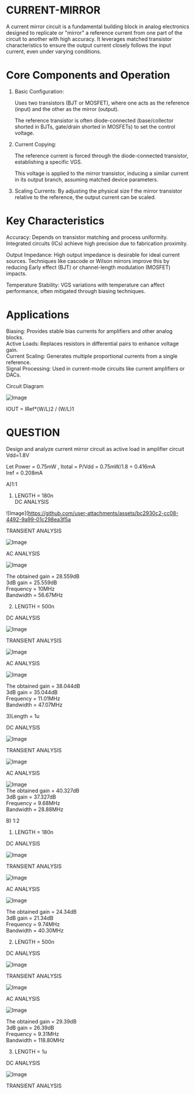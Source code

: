 # CURRENT-MIRROR  
A current mirror circuit is a fundamental building block in analog electronics designed to replicate or "mirror" a reference current from one part of the circuit to another with high accuracy. It leverages matched transistor characteristics to ensure the output current closely follows the input current, even under varying conditions.  
# Core Components and Operation  
1. Basic Configuration:
   
   Uses two transistors (BJT or MOSFET), where one acts as the reference (input) and the other as the mirror (output).
   
   The reference transistor is often diode-connected (base/collector shorted in BJTs, gate/drain shorted in MOSFETs) to set the control voltage.
2. Current Copying:
   
   The reference current is forced through the diode-connected transistor, establishing a specific VGS.
   
   This voltage is applied to the mirror transistor, inducing a similar current in its output branch, assuming matched device parameters.
3. Scaling Currents:
   By adjusting the physical size f the mirror transistor relative to the reference, the output current can be scaled.

# Key Characteristics  
Accuracy: Depends on transistor matching and process uniformity. Integrated circuits (ICs) achieve high precision due to fabrication proximity.  

Output Impedance: High output impedance is desirable for ideal current sources. Techniques like cascode or Wilson mirrors improve this by reducing Early effect (BJT) or channel-length modulation (MOSFET) impacts.  

Temperature Stability: VGS variations with temperature can affect performance, often mitigated through biasing techniques.  

# Applications  
Biasing: Provides stable bias currents for amplifiers and other analog blocks.  
Active Loads: Replaces resistors in differential pairs to enhance voltage gain.  
Current Scaling: Generates multiple proportional currents from a single reference.  
Signal Processing: Used in current-mode circuits like current amplifiers or DACs.  

Circuit Diagram  

![Image](https://github.com/user-attachments/assets/c28085ab-1743-4b78-aad1-d5dd31c3ec9c)  

IOUT = IRef*(W/L)2 / (W/L)1  
# QUESTION  
 Design and analyze current mirror circuit as active load in amplifier circuit Vdd=1.8V  
 

 Let Power = 0.75mW , Itotal = P/Vdd = 0.75mW/1.8 = 0.416mA  
 Iref = 0.208mA  

A)1:1  
1) LENGTH = 180n  
DC ANALYSIS

![Image](https://github.com/user-attachments/assets/bc2930c2-cc08-4492-9a99-01c298ea3f5a  

TRANSIENT ANALYSIS  

![Image](https://github.com/user-attachments/assets/213ebda6-a42b-4107-91a0-0b7d839160bc)  

AC ANALYSIS  

![Image](https://github.com/user-attachments/assets/a5409300-ae7e-4d54-a515-b8cb62812494)  

The obtained gain = 28.559dB  
3dB gain = 25.559dB  
Frequency = 10MHz  
Bandwidth = 56.67MHz  

2) LENGTH = 500n

DC ANALYSIS  

![Image](https://github.com/user-attachments/assets/bbb1533d-324e-460d-bef3-e755cf8f93a0)  

TRANSIENT ANALYSIS  

![Image](https://github.com/user-attachments/assets/adfc666a-12f5-4ae7-8221-6a891261db54)  

AC ANALYSIS  

![Image](https://github.com/user-attachments/assets/47f49792-6f94-4ff0-8006-2f762d2f5485)  

The obtained gain = 38.044dB  
3dB gain = 35.044dB  
Frequency = 11.01MHz  
Bandwidth = 47.07MHz  

3)Length = 1u  

DC ANALYSIS  

![Image](https://github.com/user-attachments/assets/10439f63-0da4-41c3-ae6f-8a98cb64bff7)  

TRANSIENT ANALYSIS  

![Image](https://github.com/user-attachments/assets/9c6787e1-f335-4a33-b8a5-c9975448086c)  

AC ANALYSIS  

![Image](https://github.com/user-attachments/assets/a1c60449-faf8-4cf9-b95e-5709455b420f)  
The obtained gain = 40.327dB  
3dB gain = 37.327dB  
Frequency = 9.68MHz  
Bandwidth = 28.88MHz  

B) 1:2  

1) LENGTH = 180n

DC ANALYSIS  

![Image](https://github.com/user-attachments/assets/086470e7-6d27-4154-bac6-245d2b584583)  

TRANSIENT ANALYSIS  

![Image](https://github.com/user-attachments/assets/097eaa95-d069-4c57-8159-48ce4f71fb28)  

AC ANALYSIS  

![Image](https://github.com/user-attachments/assets/59029e13-5339-4c26-82fe-ffaacb2ba050)  

The obtained gain = 24.34dB  
3dB gain = 21.34dB  
Frequency = 9.74MHz  
Bandwidth = 40.30MHz  

2) LENGTH = 500n

DC ANALYSIS  

![Image](https://github.com/user-attachments/assets/1daa9dfd-6b98-42ab-bb74-098c9b68b0a3)  

TRANSIENT ANALYSIS  

![Image](https://github.com/user-attachments/assets/ab492f22-666d-4097-b3fa-9c7351fef1a8)  

AC ANALYSIS  

![Image](https://github.com/user-attachments/assets/469ad180-364d-41bf-bc8f-53e03d12b793)  

The obtained gain = 29.39dB  
3dB gain = 26.39dB  
Frequency = 9.31MHz  
Bandwidth = 118.80MHz  

3) LENGTH = 1u

DC ANALYSIS  

![Image](https://github.com/user-attachments/assets/8d3b1abf-bb13-4dbf-a980-f6cfc3d72a14)  

TRANSIENT ANALYSIS  




































 
 
   





   
   
   
